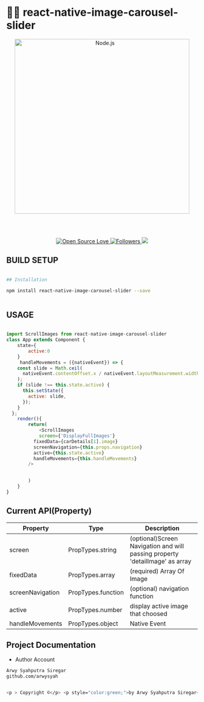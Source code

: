 
# 👨‍💻 react-native-image-carousel-slider


<p align="center">
  <a href="https://reactjs.org/">
    <img
      alt="Node.js"
      src="https://i.udemycdn.com/course/750x422/1049092_8c52_2.jpg"
      width="460"
    />
  </a>
</p>

</h1>

<br/>



<br/>









<p align="center">
 
  </a>
  <a href="#">
    <img title="Open Source Love" src="https://badges.frapsoft.com/os/v1/open-source.svg?v=102">
  </a>
  <a href="https://github.com/iyansr?tab=followers">
    <img title="Followers" src="https://img.shields.io/github/followers/arwysyah?style=social">
  </a>
  <a href="https://github.com/prettier/prettier"><img src="https://img.shields.io/badge/styled_with-prettier-ff69b4.svg"></a>

 
</p>


## BUILD SETUP
```bash

## Installation

npm install react-native-image-carousel-slider --save



```


## USAGE
```js

import ScrollImages from react-native-image-carousel-slider
class App extends Component {
    state={
        active:0
    }
     handleMovements = ({nativeEvent}) => {
    const slide = Math.ceil(
      nativeEvent.contentOffset.x / nativeEvent.layoutMeasurement.width,
    );
    if (slide !== this.state.active) {
      this.setState({
        active: slide,
      });
    }
  };
    render(){
        return(
            <ScrollImages  
            screen={'DisplayFullImages'} 
          fixedData={carDetails[1].image}
          screenNavigation={this.props.navigation}
          active={this.state.active}
          handleMovements={this.handleMovements}
        />

       
        )
    }
}
```


## Current API(Property)
Property | Type | Description
------------ | ------------- | -------------
screen | PropTypes.string | (optional)Screen Navigation and will passing property 'detailImage' as array
fixedData | PropTypes.array | (required) Array Of Image
screenNavigation| PropTypes.function | (optional) navigation function
active | PropTypes.number| display active image that choosed
handleMovements | PropTypes.object | Native Event


##  Project Documentation


- Author Account

```bash
Arwy Syahputra Siregar
github.com/arwysyah


<p > Copyright ©</p> <p style="color:green;">by Arwy Syahputra Siregar</p>


